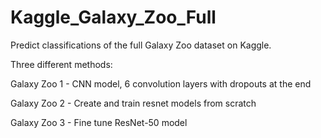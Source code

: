 # Kaggle_Galaxy_Zoo_Full
Predict classifications of the full Galaxy Zoo dataset on Kaggle. 

Three different methods:

Galaxy Zoo 1 - CNN model, 6 convolution layers with dropouts at the end

Galaxy Zoo 2 - Create and train resnet models from scratch

Galaxy Zoo 3 - Fine tune ResNet-50 model
